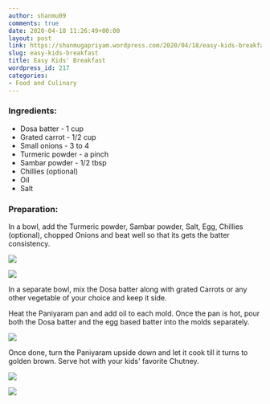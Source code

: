 ```yaml
---
author: shanmu09
comments: true
date: 2020-04-18 11:26:49+00:00
layout: post
link: https://shanmugapriyam.wordpress.com/2020/04/18/easy-kids-breakfast/
slug: easy-kids-breakfast
title: Easy Kids' Breakfast
wordpress_id: 217
categories:
- Food and Culinary
---
```

















### Ingredients:







  * Dosa batter - 1 cup
  * Grated carrot - 1/2 cup
  * Small onions - 3 to 4 
  * Turmeric powder - a pinch
  * Sambar powder - 1/2 tbsp
  * Chillies (optional)
  * Oil
  * Salt






### **Preparation:**







In a bowl, add the Turmeric powder, Sambar powder, Salt, Egg, Chillies (optional), chopped Onions and beat well so that its gets the batter consistency. 







![](https://shanmugapriyam.files.wordpress.com/2020/04/00000img_00000_burst20200415093034005_cover-2.jpg?resize=2000%2C2000)

![](https://shanmugapriyam.files.wordpress.com/2020/04/00000img_00000_burst20200415092923007_cover-2.jpg?resize=2000%2C2000)







In a separate bowl, mix the Dosa batter along with grated Carrots or any other vegetable of your choice and keep it side. 







Heat the Paniyaram pan and add oil to each mold. Once the pan is hot, pour both the Dosa batter and the egg based batter into the molds separately.





![](https://shanmugapriyam.files.wordpress.com/2020/04/00000img_00000_burst20200415093454124_cover-2.jpg?w=1024)





Once done, turn the Paniyaram upside down and let it cook till it turns to golden brown. Serve hot with your kids' favorite Chutney.







![](https://shanmugapriyam.files.wordpress.com/2020/04/00000img_00000_burst20200415093820702_cover-2.jpg?resize=2000%2C2000)

![](https://shanmugapriyam.files.wordpress.com/2020/04/00100lrportrait_00100_burst20200415093926368_cover-1.jpg?resize=2000%2C2000)



